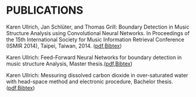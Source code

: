 # PUBLICATIONS

Karen Ullrich, Jan Schlüter, and Thomas Grill: Boundary Detection in Music Structure Analysis using Convolutional Neural Networks. In Proceedings of the 15th International Society for Music Information Retrieval Conference (ISMIR 2014), Taipei, Taiwan, 2014. ([pdf](missinglink),[Bibtex](bibtex/ullrich2014_ismir))

Karen Ullrich: Feed-Forward Neural Networks for boundary detection in music structure Analysis, Master thesis.([pdf](missinglink),[Bibtex](bibtex/Ullrich_nn_201))

Karen Ullrich: Messuring dissolved carbon dioxide in over-saturated water with head-space method and electronic procedure, Bachelor thesis.([pdf](missinglink),[Bibtex](bibtex/Ullrich_carbondeioxidesensor_201))


